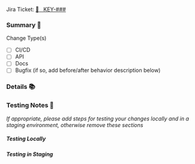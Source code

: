 Jira Ticket:
[:ticket: &nbsp; KEY-###](https://procoretech.atlassian.net/browse/KEY-###)

### Summary 📰

Change Type(s)

- [ ] CI/CD
- [ ] API
- [ ] Docs
- [ ] Bugfix (if so, add before/after behavior description below)

### Details 📚

### Testing Notes 🔬

_If appropriate, please add steps for testing your changes locally and in a staging environment, otherwise remove these sections_

##### Testing Locally

##### Testing in Staging
